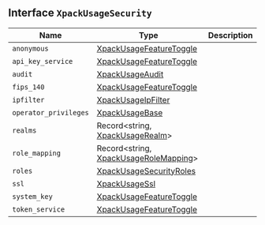 ## Interface `XpackUsageSecurity`

| Name | Type | Description |
| - | - | - |
| `anonymous` | [XpackUsageFeatureToggle](./XpackUsageFeatureToggle.md) | &nbsp; |
| `api_key_service` | [XpackUsageFeatureToggle](./XpackUsageFeatureToggle.md) | &nbsp; |
| `audit` | [XpackUsageAudit](./XpackUsageAudit.md) | &nbsp; |
| `fips_140` | [XpackUsageFeatureToggle](./XpackUsageFeatureToggle.md) | &nbsp; |
| `ipfilter` | [XpackUsageIpFilter](./XpackUsageIpFilter.md) | &nbsp; |
| `operator_privileges` | [XpackUsageBase](./XpackUsageBase.md) | &nbsp; |
| `realms` | Record<string, [XpackUsageRealm](./XpackUsageRealm.md)> | &nbsp; |
| `role_mapping` | Record<string, [XpackUsageRoleMapping](./XpackUsageRoleMapping.md)> | &nbsp; |
| `roles` | [XpackUsageSecurityRoles](./XpackUsageSecurityRoles.md) | &nbsp; |
| `ssl` | [XpackUsageSsl](./XpackUsageSsl.md) | &nbsp; |
| `system_key` | [XpackUsageFeatureToggle](./XpackUsageFeatureToggle.md) | &nbsp; |
| `token_service` | [XpackUsageFeatureToggle](./XpackUsageFeatureToggle.md) | &nbsp; |
